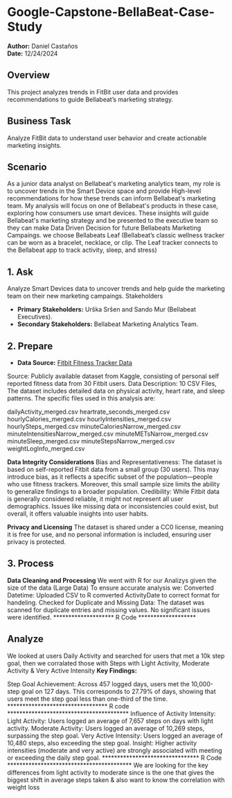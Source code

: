 # Google-Capstone-BellaBeat-Case-Study

**Author:** Daniel Castaños  
**Date:** 12/24/2024 

## Overview  
This project analyzes trends in FitBit user data and provides recommendations to guide Bellabeat’s marketing strategy.  

## Business Task  
Analyze FitBit data to understand user behavior and create actionable marketing insights. 

## Scenario
As a junior data analyst on Bellabeat's marketing analytics team, my role is to uncover trends in the Smart Device space and provide High-level recommendations for how these trends can inform Bellabeat's marketing team. My analysis will focus on one of Bellabeat's products in these case, exploring how consumers use smart devices. These insights will guide Bellabeat's marketing strategy and be presented to the executive team so they can make Data Driven Decision for future Bellabeats Marketing Campaings.
we choose Bellabeats Leaf (Bellabeat’s classic wellness tracker can be worn as a bracelet, necklace, or clip. The Leaf tracker connects
to the Bellabeat app to track activity, sleep, and stress)

## 1. Ask
Analyze Smart Devices data to uncover trends and help guide the marketing team on their new marketing campaings.
Stakeholders
- **Primary Stakeholders:** Urška Sršen and Sando Mur (Bellabeat Executives).  
- **Secondary Stakeholders:** Bellabeat Marketing Analytics Team.

## 2. Prepare 
- **Data Source:** [Fitbit Fitness Tracker Data](https://www.kaggle.com/arashnic/fitbit)

Source: Publicly available dataset from Kaggle, consisting of personal self reported fitness data from 30 Fitbit users.
Data Description: 10 CSV Files, The dataset includes detailed data on physical activity, heart rate, and sleep patterns. The specific files used in this analysis are:

dailyActivity_merged.csv
heartrate_seconds_merged.csv
hourlyCalories_merged.csv
hourlyIntensities_merged.csv
hourlySteps_merged.csv
minuteCaloriesNarrow_merged.csv
minuteIntensitiesNarrow_merged.csv
minuteMETsNarrow_merged.csv
minuteSleep_merged.csv
minuteStepsNarrow_merged.csv
weightLogInfo_merged.csv


**Data Integrity Considerations**
Bias and Representativeness: The dataset is based on self-reported Fitbit data from a small group (30 users). This may introduce bias, as it reflects a specific subset of the population—people who use fitness trackers. Moreover, this small sample size limits the ability to generalize findings to a broader population.
Credibility: While Fitbit data is generally considered reliable, it might not represent all user demographics. Issues like missing data or inconsistencies could exist, but overall, it offers valuable insights into user habits.

**Privacy and Licensing**
The dataset is shared under a CC0 license, meaning it is free for use, and no personal information is included, ensuring user privacy is protected.

## 3. Process
**Data Cleaning and Processing**
We went with R for our Analizys given the size of the data (Large Data)
To ensure accurate analysis we:
Converted Datetime: Uploaded CSV to R comverted ActivityDate to correct format for handeling.
Checked for Duplicate and Missing Data: The dataset was scanned for duplicate entries and missing values. No significant issues were identified.
******************** R Code *******************

## Analyze
We looked at users Daily Activity and searched for users that met a 10k step goal, then we corralated those with Steps with Light Activity, Moderate Activity & Very Active Intensity
**Key Findings:**

Step Goal Achievement:
Across 457 logged days, users met the 10,000-step goal on 127 days.
This corresponds to 27.79% of days, showing that users meet the step goal less than one-third of the time.
********************************* R code ****************************************
Influence of Activity Intensity:
Light Activity: Users logged an average of 7,657 steps on days with light activity.
Moderate Activity: Users logged an average of 10,269 steps, surpassing the step goal.
Very Active Intensity: Users logged an average of 10,480 steps, also exceeding the step goal.
Insight: Higher activity intensities (moderate and very active) are strongly associated with meeting or exceeding the daily step goal.
******************************** R Code *****************************************
We are looking for the key differences from light activity to moderate since is the one that gives the biggest shift in average steps taken & also want to know the correlation with weight loss



